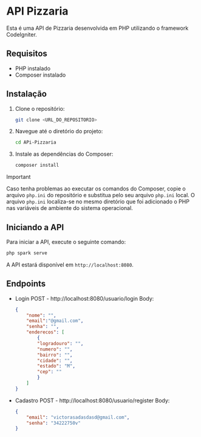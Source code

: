 # API Pizzaria

Esta é uma API de Pizzaria desenvolvida em PHP utilizando o framework CodeIgniter.

## Requisitos

- PHP instalado
- Composer instalado

## Instalação

1. Clone o repositório:
    ```bash
    git clone <URL_DO_REPOSITORIO>
    ```
2. Navegue até o diretório do projeto:
    ```bash
    cd APi-Pizzaria
    ```
3. Instale as dependências do Composer:
    ```bash
    composer install
    ```
    
> [!IMPORTANT]
> Caso tenha problemas ao executar os comandos do Composer, copie o arquivo `php.ini` do repositório e substitua pelo seu arquivo `php.ini` local.
> O arquivo `php.ini` localiza-se no mesmo diretório que foi adicionado o PHP nas variáveis de ambiente do sistema operacional.

## Iniciando a API

Para iniciar a API, execute o seguinte comando:
```bash
php spark serve
```

A API estará disponível em `http://localhost:8080`.

## Endpoints
* Login
POST - http://localhost:8080/usuario/login
    Body:
    ```json
    {
        "nome": "",
        "email":"@gmail.com",
        "senha": "",
        "enderecos": [
            {
            "logradouro": "",
            "numero": "",
            "bairro": "",
            "cidade": "",
            "estado": "M",
            "cep": ""
            }
        ]
    }
    ```
* Cadastro
POST - http://localhost:8080/usuario/register
    Body:
    ```json
    {
        "email": "victorasadasdasd@gmail.com",
        "senha": "34222750v"
    }
    ```


